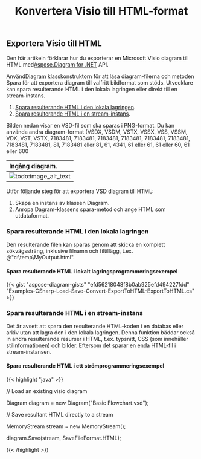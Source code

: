 ﻿---
title:  Konvertera Visio till HTML-format
linktitle: Konvertera Visio till HTML
type: docs
weight: 30
url: /sv/net/convert-visio-to-html/
description: Det här ämnet visar hur du Aspose.Diagram tillåter att konvertera Visio till HTML-format. Konvertera VSD, VSS, VDW, VST, VSDX, VSSX, VSTX, VSDM, VSTM,VSSM till html med några rader kod.
---
## **Exportera Visio till HTML**
 Den här artikeln förklarar hur du exporterar en Microsoft Visio diagram till HTML med[Aspose.Diagram for .NET](https://products.aspose.com/diagram/net/) API.

 Använd[Diagram](http://www.aspose.com/api/net/diagram/aspose.diagram/diagram) klasskonstruktorn för att läsa diagram-filerna och metoden Spara för att exportera diagram till valfritt bildformat som stöds. Utvecklare kan spara resulterande HTML i den lokala lagringen eller direkt till en stream-instans.

1. [Spara resulterande HTML i den lokala lagringen](https://docs.aspose.com/diagram/net/convert-visio-to-html/#save-resultant-html-in-the-local-storage).
1. [Spara resulterande HTML i en stream-instans](https://docs.aspose.com/diagram/net/convert-visio-to-html/#save-resultant-html-in-a-stream-instance).

Bilden nedan visar en VSD-fil som ska sparas i PNG-format. Du kan använda andra diagram-format (VSDX, VSDM, VSTX, VSSX, VSS, VSSM, VDX, VST, VSTX, 7183481, 7183481, 7183481, 7183481, 7183481, 7183481, 7183481, 7183481, 81, 7183481 eller 81, 61, 4341, 61 eller 61, 61 eller 60, 61 eller 600

|**Ingång diagram.**|
|:- |
|![todo:image_alt_text](how-to-convert-a-visio-diagram_6.png)|
Utför följande steg för att exportera VSD diagram till HTML:

1. Skapa en instans av klassen Diagram.
1. Anropa Dagram-klassens spara-metod och ange HTML som utdataformat.
### **Spara resulterande HTML i den lokala lagringen**
Den resulterande filen kan sparas genom att skicka en komplett sökvägssträng, inklusive filnamn och filtillägg, t.ex. @"c:\temp\MyOutput.html".
#### **Spara resulterande HTML i lokalt lagringsprogrammeringsexempel**
{{< gist "aspose-diagram-gists" "efd56218048f8b0ab925efd494227fdd" "Examples-CSharp-Load-Save-Convert-ExportToHTML-ExportToHTML.cs" >}}



### **Spara resulterande HTML i en stream-instans**
Det är avsett att spara den resulterande HTML-koden i en databas eller arkiv utan att lagra den i den lokala lagringen. Denna funktion bäddar också in andra resulterande resurser i HTML, t.ex. typsnitt, CSS (som innehåller stilinformationen) och bilder. Eftersom det sparar en enda HTML-fil i stream-instansen.
#### **Spara resulterande HTML i ett strömprogrammeringsexempel**
{{< highlight "java" >}}

 // Load an existing visio diagram

Diagram diagram = new Diagram("Basic Flowchart.vsd");

// Save resultant HTML directly to a stream

MemoryStream stream = new MemoryStream();

diagram.Save(stream, SaveFileFormat.HTML);



{{< /highlight >}}

